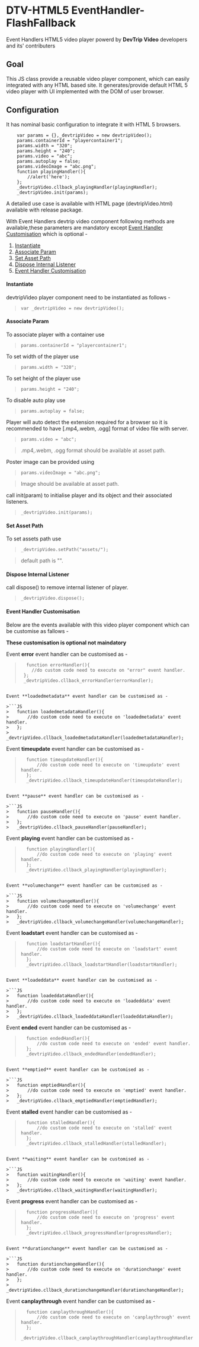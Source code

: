 # DTV-HTML5 EventHandler-FlashFallback

Event Handlers HTML5 video player powerd by **DevTrip Video** developers and its' contributers

## Goal

This JS class provide a reusable video player component, which can easily integrated with any HTML based site. It generates/provide default HTML 5 video player with UI implemented with the DOM of user browser.

## Configuration 

It has nominal basic configuration to integrate it with HTML 5 browsers. 

```JS
	var params = {},_devtripVideo = new devtripVideo();
	params.containerId = "playercontainer1";
	params.width = "320";
	params.height = "240";
	params.video = "abc";
	params.autoplay = false;
	params.videoImage = "abc.png";
	function playingHandler(){
		//alert('here');
	};
	_devtripVideo.cllback_playingHandler(playingHandler);
	_devtripVideo.init(params);
```

A detailed use case is available with HTML page (devtripVideo.html) available with release package.

With Event Handlers devtrip video component following methods are available,these parameters are mandatory except [Event Handler Customisation](#event-handler-customisation) which is optional -

1. [Instantiate](#instantiate)
2. [Associate Param](#associate-param)
3. [Set Asset Path](#set-asset-path)
4. [Dispose Internal Listener](#dispose-internal-listener)
5. [Event Handler Customisation](#event-handler-customisation)


#### Instantiate

devtripVideo player component need to be instantiated as follows - 

> `var _devtripVideo = new devtripVideo();`

#### Associate Param

To associate player with a container use 

> `params.containerId = "playercontainer1";`

To set width of the player use

> `params.width = "320";`

To set height of the player use

> `params.height = "240";`

To disable auto play use

> `params.autoplay = false;`

Player will auto detect the extension required for a browser so it is recommended to have [.mp4,.webm, .ogg] format of video file with server.

> `params.video = "abc";`

> .mp4,.webm, .ogg format should be available at asset path.

Poster image can be provided using 

> `params.videoImage = "abc.png";`

> Image should be available at asset path.

call init(param) to initialise player and its object and their associated listeners.

> `_devtripVideo.init(params);`

#### Set Asset Path

To set assets path use 

> `_devtripVideo.setPath("assets/");`

> default path is "".

#### Dispose Internal Listener

call dispose() to remove internal listener of player.

> `_devtripVideo.dispose();`

#### Event Handler Customisation

Below are the events available with this video player component which can be customise as fallows -

**These customisation is optional not maindatory**

Event **error** event handler can be customised as -

> ```JS
>	function errorHandler(){
>	  //do custom code need to execute on "error" event handler.
>  };
>  _devtripVideo.cllback_errorHandler(errorHandler);
```
		
Event **loadedmetadata** event handler can be customised as -

>```JS
>	function loadedmetadataHandler(){
>		//do custom code need to execute on 'loadedmetadata' event handler.
>	};
>	_devtripVideo.cllback_loadedmetadataHandler(loadedmetadataHandler);
```
		
Event **timeupdate** event handler can be customised as -

>```JS
>	function timeupdateHandler(){
>		//do custom code need to execute on 'timeupdate' event handler.
>	};
>	_devtripVideo.cllback_timeupdateHandler(timeupdateHandler);
```
		
Event **pause** event handler can be customised as -

>```JS
>	function pauseHandler(){
>		//do custom code need to execute on 'pause' event handler.
>	};
>	_devtripVideo.cllback_pauseHandler(pauseHandler);
```
		
Event **playing** event handler can be customised as -

>```JS
>	function playingHandler(){
>		//do custom code need to execute on 'playing' event handler.
>	};
>	_devtripVideo.cllback_playingHandler(playingHandler);
```

Event **volumechange** event handler can be customised as -

>```JS
>	function volumechangeHandler(){
>		//do custom code need to execute on 'volumechange' event handler.
>	};
>	_devtripVideo.cllback_volumechangeHandler(volumechangeHandler);
```
		
Event **loadstart** event handler can be customised as -

>```JS
>	function loadstartHandler(){
>		//do custom code need to execute on 'loadstart' event handler.
>	};
>	_devtripVideo.cllback_loadstartHandler(loadstartHandler);
```
		
Event **loadeddata** event handler can be customised as -

>```JS
>	function loadeddataHandler(){
>		//do custom code need to execute on 'loadeddata' event handler.
>	};
>	_devtripVideo.cllback_loadeddataHandler(loadeddataHandler);
```
		
Event **ended** event handler can be customised as -

>```JS
>	function endedHandler(){
>		//do custom code need to execute on 'ended' event handler.
>	};
>	_devtripVideo.cllback_endedHandler(endedHandler);
```
		
Event **emptied** event handler can be customised as -

>```JS
>	function emptiedHandler(){
>		//do custom code need to execute on 'emptied' event handler.
>	};
>	_devtripVideo.cllback_emptiedHandler(emptiedHandler);
```
		
Event **stalled** event handler can be customised as -

>```JS
>	function stalledHandler(){
>		//do custom code need to execute on 'stalled' event handler.
>	};
>	_devtripVideo.cllback_stalledHandler(stalledHandler);
```
		
Event **waiting** event handler can be customised as -

>```JS
>	function waitingHandler(){
>		//do custom code need to execute on 'waiting' event handler.
>	};
>	_devtripVideo.cllback_waitingHandler(waitingHandler);
```
		
Event **progress** event handler can be customised as -

>```JS
>	function progressHandler(){
>		//do custom code need to execute on 'progress' event handler.
>	};
>	_devtripVideo.cllback_progressHandler(progressHandler);
```
		
Event **durationchange** event handler can be customised as -

>```JS
>	function durationchangeHandler(){
>		//do custom code need to execute on 'durationchange' event handler.
>	};
>	_devtripVideo.cllback_durationchangeHandler(durationchangeHandler);
```
		
Event **canplaythrough** event handler can be customised as -

>```JS
>	function canplaythroughHandler(){
>		//do custom code need to execute on 'canplaythrough' event handler.
>	};
>	_devtripVideo.cllback_canplaythroughHandler(canplaythroughHandler);
```

